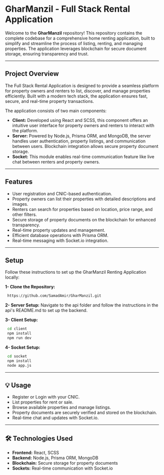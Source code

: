 # GharManzil - Full Stack Rental Application

Welcome to the **GharManzil** repository! This repository contains the complete codebase for a comprehensive home renting application, built to simplify and streamline the process of listing, renting, and managing properties. The application leverages blockchain for secure document storage, ensuring transparency and trust.

---

## **Project Overview**
The Full Stack Rental Application is designed to provide a seamless platform for property owners and renters to list, discover, and manage properties efficiently. Built with a modern tech stack, the application ensures fast, secure, and real-time property transactions.

The application consists of two main components:

- **Client:** Developed using React and SCSS, this component offers an intuitive user interface for property owners and renters to interact with the platform.
- **Server:** Powered by Node.js, Prisma ORM, and MongoDB, the server handles user authentication, property listings, and communication between users. Blockchain integration allows secure property document storage.
- **Socket:** This module enables real-time communication feature like live chat between renters and property owners.

---

## **Features**
- User registration and CNIC-based authentication.
- Property owners can list their properties with detailed descriptions and images.
- Renters can search for properties based on location, price range, and other filters.
- Secure storage of property documents on the blockchain for enhanced transparency.
- Real-time property updates and management.
- Efficient database operations with Prisma ORM.
- Real-time messaging with Socket.io integration.

---

## **Setup**
Follow these instructions to set up the GharManzil Renting Application locally:

**1- Clone the Repository:** 
   ```bash
    https://github.com/SamadAmir/GharManzil.git
   ```
**2- Server Setup:** 
   Navigate to the api folder and follow the instructions in the api's README.md to set up the backend.

**3- Client Setup:**
   ```bash
    cd client
    npm install
    npm run dev
   ```
**4- Socket Setup:**
   ```bash
    cd socket
    npm install
    node app.js
   ```
---

## 💡 **Usage**
- Register or Login with your CNIC.
- List properties for rent or sale.
- Browse available properties and manage listings.
- Property documents are securely verified and stored on the blockchain.
- Real-time chat and updates with Socket.io.

---

## 🛠 **Technologies Used**
- **Frontend:** React, SCSS
- **Backend:** Node.js, Prisma ORM, MongoDB
- **Blockchain:** Secure storage for property documents
- **Sockets:** Real-time communication with Socket.io

